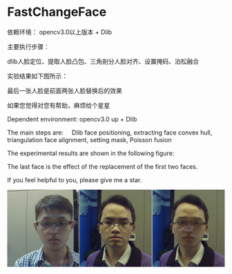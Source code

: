 # FastChangeFace

依赖环境： opencv3.0以上版本 + Dlib 

主要执行步骤：
 
 dlib人脸定位、提取人脸凸包、三角剖分人脸对齐、设置掩码、泊松融合

实验结果如下图所示：

最后一张人脸是前面两张人脸替换后的效果

如果您觉得对您有帮助，麻烦给个星星

Dependent environment: opencv3.0 up + Dlib

The main steps are:
 
  Dlib face positioning, extracting face convex hull, triangulation face alignment, setting mask, Poisson fusion
  
  The experimental results are shown in the following figure:

The last face is the effect of the replacement of the first two faces.

If you feel helpful to you, please give me a star.
  
  ![结果图片](https://github.com/XuHao9166/FastChangeFace/blob/master/end.bmp)
